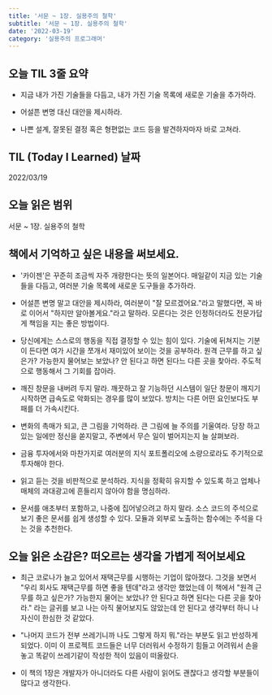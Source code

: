 ```yaml
---
title: '서문 ~ 1장. 실용주의 철학'
subtitle: '서문 ~ 1장. 실용주의 철학'
date: '2022-03-19'
category: '실용주의 프로그래머'
---
```


## 오늘 TIL 3줄 요약

- 지금 내가 가진 기술들을 다듬고, 내가 가진 기술 목록에 새로운 기술을 추가하라.

- 어설픈 변명 대신 대안을 제시하라.

- 나쁜 설계, 잘못된 결정 혹은 형편없는 코드 등을 발견하자마자 바로 고쳐라.

## TIL (Today I Learned) 날짜

2022/03/19

## 오늘 읽은 범위

서문 ~ 1장. 실용주의 철학

## 책에서 기억하고 싶은 내용을 써보세요.

- '카이젠'은 꾸준히 조금씩 자주 개량한다는 뜻의 일본어다. 매일같이 지금 있는 기술들을 다듬고, 여러분 기술 목록에 새로운 도구들을 추가하라.

- 어설픈 변명 말고 대안을 제시하라, 여러분이 "잘 모르겠어요."라고 말했다면, 꼭 바로 이어서 "하지만 알아볼게요."라고 말하라. 모른다는 것은 인정하더라도 전문가답게 책임을 지는 좋은 방법이다.

- 당신에게는 스스로의 행동을 직접 결정할 수 있는 힘이 있다. 기술에 뒤쳐지는 기분이 든다면 여가 시간을 쪼개서 재미있어 보이는 것을 공부하라. 원격 근무를 하고 싶은가? 가능한지 물어보는 보았나? 안 된다고 하면 된다느 다른 곳을 찾아라. 주도적으로 행동해서 그 기회를 잡아라.

- 깨진 창문을 내버려 두지 말라. 깨끗하고 잘 기능하던 시스템이 일단 창문이 깨지기 시작하면 급속도로 악화되는 경우를 많이 보았다. 방치는 다른 어떤 요인보다도 부패를 더 가속시킨다.

- 변화의 촉매가 되고, 큰 그림을 기억하라. 큰 그림에 늘 주의를 기울여라. 당장 하고 있는 일에만 정신을 쏟지말고, 주변에서 무슨 일이 벌어지는지 늘 살펴보라.

- 금융 투자에서와 마찬가지로 여러분의 지식 포트폴리오에 소량으로라도 주기적으로 투자해야 한다.

- 읽고 듣는 것을 비판적으로 분석하라. 지식을 정확히 유지할 수 있도록 하고 업체나 매체의 과대광고에 흔들리지 않아야 함을 명심하라.

- 문서를 애초부터 포함하고, 나중에 집어넣으려고 하지 말라. 소스 코드의 주석으로 보기 좋은 문서를 쉽게 생성할 수 있다. 모듈과 외부로 노출하는 함수에는 주석을 다는 것을 추천한다.

## 오늘 읽은 소감은? 떠오르는 생각을 가볍게 적어보세요

- 최근 코로나가 늘고 있어서 재택근무를 시행하는 기업이 많아졌다. 그것을 보면서 "우리 회사도 재택근무를 하면 좋을 텐데"라고 생각만 했었는데 이 책에서 "원격 근무를 하고 싶은가? 가능한지 물어는 보았나? 안 된다고 하면 된다는 다른 곳을 찾아라." 라는 글귀를 보고 나는 아직 물어보지도 않았는데 안 된다고 생각부터 하니 나 자신이 한심한 것 같았다.

- "나머지 코드가 전부 쓰레기니까 나도 그렇게 하지 뭐."라는 부분도 읽고 반성하게 되었다. 이미 이 프로젝트 코드들은 너무 더러워서 수정하기 힘들고 어려워서 손을 놓고 똑같이 쓰레기같이 작성한 적이 있음이 떠올랐다.

- 이 책의 1장은 개발자가 아니더라도 다른 사람이 읽어도 괜찮다고 생각할 부분들이 많다고 생각한다.
